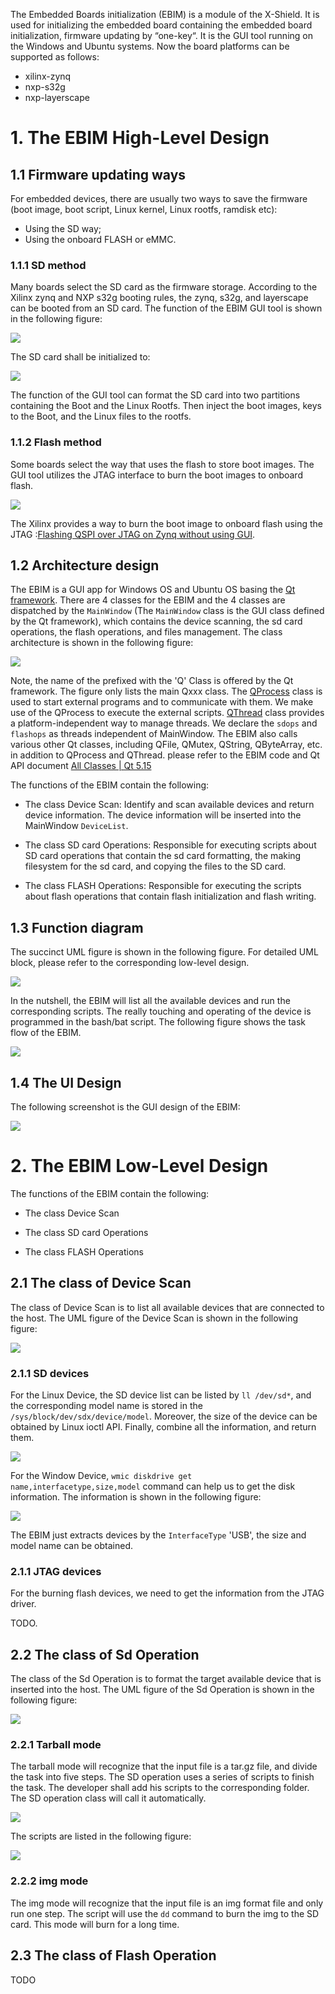 The Embedded Boards initialization (EBIM) is a module of the X-Shield. It is used for initializing the embedded board containing the embedded board initialization, firmware updating by “one-key“. It is the GUI tool running on the Windows and Ubuntu systems. Now the board platforms can be supported as follows:

-   xilinx-zynq
-   nxp-s32g
-   nxp-layerscape

# 1. The EBIM High-Level Design

## 1.1 Firmware updating ways

For embedded devices, there are usually two ways to save the firmware (boot image, boot script, Linux kernel, Linux rootfs, ramdisk etc):

-   Using the SD way;
-   Using the onboard FLASH or eMMC.
    

### 1.1.1 SD method

Many boards select the SD card as the firmware storage. According to the Xilinx zynq and NXP s32g booting rules, the zynq, s32g, and layerscape can be booted from an SD card. The function of the EBIM GUI tool is shown in the following figure:

![](https://raw.githubusercontent.com/carloscn/images/main/typora202301161621960.png)

The SD card shall be initialized to:

![](https://raw.githubusercontent.com/carloscn/images/main/typoratyporatyporatyporatyporatyporatypora202301161621387.png)

The function of the GUI tool can format the SD card into two partitions containing the Boot and the Linux Rootfs. Then inject the boot images, keys to the Boot, and the Linux files to the rootfs.

### 1.1.2 Flash method

Some boards select the way that uses the flash to store boot images. The GUI tool utilizes the JTAG interface to burn the boot images to onboard flash.

![](https://raw.githubusercontent.com/carloscn/images/main/typora202301161623379.png)

The Xilinx provides a way to burn the boot image to onboard flash using the JTAG :[Flashing QSPI over JTAG on Zynq without using GUI](https://www.centennialsoftwaresolutions.com/post/flashing-qspi-over-jtag-on-zynq-without-using-gui).

## 1.2 Architecture design

The EBIM is a GUI app for Windows OS and Ubuntu OS basing the [Qt framework](https://autoxai.atlassian.net/wiki/spaces/SEC/pages/2004616466/X-Shield+Walking+through+the+X-Shield#3.1-Qt "https://autoxai.atlassian.net/wiki/spaces/SEC/pages/2004616466/X-Shield+Walking+through+the+X-Shield#3.1-Qt"). There are 4 classes for the EBIM and the 4 classes are dispatched by the `MainWindow` (The `MainWindow` class is the GUI class defined by the Qt framework), which contains the device scanning, the sd card operations, the flash operations, and files management. The class architecture is shown in the following figure:

![](https://raw.githubusercontent.com/carloscn/images/main/typora202301161623188.png)

Note, the name of the prefixed with the 'Q' Class is offered by the Qt framework. The figure only lists the main Qxxx class. The [QProcess](https://doc.qt.io/qt-5/qprocess.html "https://doc.qt.io/qt-5/qprocess.html") class is used to start external programs and to communicate with them. We make use of the QProcess to execute the external scripts. [QThread](https://doc.qt.io/qt-5/qthread.html "https://doc.qt.io/qt-5/qthread.html") class provides a platform-independent way to manage threads. We declare the `sdops` and `flashops` as threads independent of MainWindow. The EBIM also calls various other Qt classes, including QFile, QMutex, QString, QByteArray, etc. in addition to QProcess and QThread. please refer to the EBIM code and Qt API document [All Classes | Qt 5.15](https://doc.qt.io/qt-5/classes.html)

The functions of the EBIM contain the following:

-   The class Device Scan: Identify and scan available devices and return device information. The device information will be inserted into the MainWindow `DeviceList`.
    
-   The class SD card Operations: Responsible for executing scripts about SD card operations that contain the sd card formatting, the making filesystem for the sd card, and copying the files to the SD card.
    
-   The class FLASH Operations: Responsible for executing the scripts about flash operations that contain flash initialization and flash writing.
    

## 1.3 Function diagram

The succinct UML figure is shown in the following figure. For detailed UML block, please refer to the corresponding low-level design.

![](https://raw.githubusercontent.com/carloscn/images/main/typora202301161623655.png)

In the nutshell, the EBIM will list all the available devices and run the corresponding scripts. The really touching and operating of the device is programmed in the bash/bat script. The following figure shows the task flow of the EBIM.

![](https://raw.githubusercontent.com/carloscn/images/main/typora202301161624687.png)


## 1.4 The UI Design

The following screenshot is the GUI design of the EBIM:

![](https://raw.githubusercontent.com/carloscn/images/main/typora202301161624820.png)


# 2. The EBIM Low-Level Design

The functions of the EBIM contain the following:

-   The class Device Scan
    
-   The class SD card Operations
    
-   The class FLASH Operations
    

## 2.1 The class of Device Scan

The class of Device Scan is to list all available devices that are connected to the host. The UML figure of the Device Scan is shown in the following figure:

![](https://raw.githubusercontent.com/carloscn/images/main/typora202301161624599.png)

### 2.1.1 SD devices

For the Linux Device, the SD device list can be listed by `ll /dev/sd*`, and the corresponding model name is stored in the `/sys/block/dev/sdx/device/model`. Moreover, the size of the device can be obtained by Linux ioctl API. Finally, combine all the information, and return them.

![](https://raw.githubusercontent.com/carloscn/images/main/typora202301161625847.png)

For the Window Device, `wmic diskdrive get name,interfacetype,size,model` command can help us to get the disk information. The information is shown in the following figure:

![](https://raw.githubusercontent.com/carloscn/images/main/typora202301161625732.png)

The EBIM just extracts devices by the `InterfaceType` 'USB', the size and model name can be obtained.

### 2.1.1 JTAG devices

For the burning flash devices, we need to get the information from the JTAG driver.

TODO.

## 2.2 The class of Sd Operation

The class of the Sd Operation is to format the target available device that is inserted into the host. The UML figure of the Sd Operation is shown in the following figure:

![](https://raw.githubusercontent.com/carloscn/images/main/typora202301161625363.png)

### 2.2.1 Tarball mode

The tarball mode will recognize that the input file is a tar.gz file, and divide the task into five steps. The SD operation uses a series of scripts to finish the task. The developer shall add his scripts to the corresponding folder. The SD operation class will call it automatically.

![](https://raw.githubusercontent.com/carloscn/images/main/typora202301161626206.png)


The scripts are listed in the following figure:

![](https://raw.githubusercontent.com/carloscn/images/main/typora202301161626434.png)


### 2.2.2 img mode

The img mode will recognize that the input file is an img format file and only run one step. The script will use the `dd` command to burn the img to the SD card. This mode will burn for a long time.

## 2.3 The class of Flash Operation

TODO

